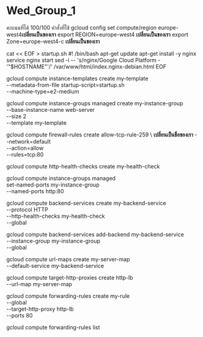 # Wed_Group_1
คะแนนที่ได้ 100/100
คำสั่งที่ใช้
gcloud config set compute/region europe-west4**เปลี่ยนเป็นของเรา**
export REGION=europe-west4  **เปลี่ยนเป็นของเรา**
export Zone=europe-west4-c    **เปลี่ยนเป็นของเรา**

cat << EOF > startup.sh
#! /bin/bash
apt-get update
apt-get install -y nginx
service nginx start
sed -i -- 's/nginx/Google Cloud Platform - '"\$HOSTNAME"'/' /var/www/html/index.nginx-debian.html
EOF

gcloud compute instance-templates create my-template \
        --metadata-from-file startup-script=startup.sh \
        --machine-type=e2-medium


gcloud compute instance-groups managed create my-instance-group \
        --base-instance-name web-server \
        --size 2 \
        --template my-template


gcloud compute firewall-rules create allow-tcp-rule-259 \  **เปลี่ยนเป็นชื่อของเรา**
  --network=default \
  --action=allow \
  --rules=tcp:80


gcloud compute http-health-checks create my-health-check


gcloud compute instance-groups managed \
        set-named-ports my-instance-group \
        --named-ports http:80 

gcloud compute backend-services create my-backend-service \
        --protocol HTTP \
        --http-health-checks my-health-check \
        --global


gcloud compute backend-services add-backend my-backend-service \
        --instance-group my-instance-group \
        --global

gcloud compute url-maps create my-server-map \
        --default-service my-backend-service

gcloud compute target-http-proxies create http-lb \
        --url-map my-server-map

gcloud compute forwarding-rules create my-rule \
      --global \
      --target-http-proxy http-lb \
      --ports 80

gcloud compute forwarding-rules list

